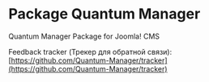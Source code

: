 # Package Quantum Manager
Quantum Manager Package for Joomla! CMS

Feedback tracker (Трекер для обратной связи): [https://github.com/Quantum-Manager/tracker](https://github.com/Quantum-Manager/tracker)
